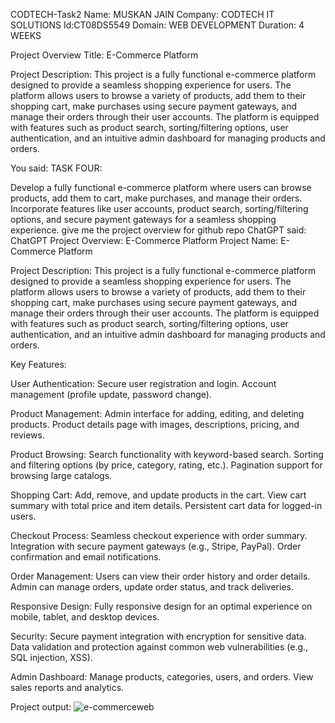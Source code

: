CODTECH-Task2
Name: MUSKAN JAIN  Company: CODTECH IT SOLUTIONS Id:CT08DS5549 Domain: WEB DEVELOPMENT Duration: 4 WEEKS 

Project Overview
Title: E-Commerce Platform

Project Description:
This project is a fully functional e-commerce platform designed to provide a seamless shopping experience for users. The platform allows users to browse a variety of products, add them to their shopping cart, make purchases using secure payment gateways, and manage their orders through their user accounts. The platform is equipped with features such as product search, sorting/filtering options, user authentication, and an intuitive admin dashboard for managing products and orders.


You said:
TASK FOUR:

Develop a fully functional e-commerce platform where users can
browse products, add them to cart, make purchases, and manage
their orders. Incorporate features like user accounts, product
search, sorting/filtering options, and secure payment gateways for
a seamless shopping experience. 
give me the project overview for github repo
ChatGPT said:
ChatGPT
Project Overview: E-Commerce Platform
Project Name:
E-Commerce Platform

Project Description:
This project is a fully functional e-commerce platform designed to provide a seamless shopping experience for users. The platform allows users to browse a variety of products, add them to their shopping cart, make purchases using secure payment gateways, and manage their orders through their user accounts. The platform is equipped with features such as product search, sorting/filtering options, user authentication, and an intuitive admin dashboard for managing products and orders.

Key Features:

User Authentication:
Secure user registration and login.
Account management (profile update, password change).

Product Management:
Admin interface for adding, editing, and deleting products.
Product details page with images, descriptions, pricing, and reviews.

Product Browsing:
Search functionality with keyword-based search.
Sorting and filtering options (by price, category, rating, etc.).
Pagination support for browsing large catalogs.

Shopping Cart:
Add, remove, and update products in the cart.
View cart summary with total price and item details.
Persistent cart data for logged-in users.

Checkout Process:
Seamless checkout experience with order summary.
Integration with secure payment gateways (e.g., Stripe, PayPal).
Order confirmation and email notifications.

Order Management:
Users can view their order history and order details.
Admin can manage orders, update order status, and track deliveries.

Responsive Design:
Fully responsive design for an optimal experience on mobile, tablet, and desktop devices.

Security:
Secure payment integration with encryption for sensitive data.
Data validation and protection against common web vulnerabilities (e.g., SQL injection, XSS).

Admin Dashboard:
Manage products, categories, users, and orders.
View sales reports and analytics.

Project output:
![e-commerceweb](https://github.com/user-attachments/assets/9f41cd6e-9c0d-4fcf-9f39-2384ceeea1f6)


